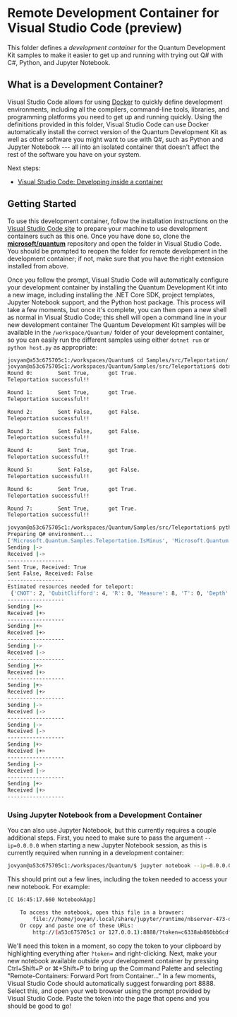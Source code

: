 # Remote Development Container for Visual Studio Code (preview) #

This folder defines a _development container_ for the Quantum Development Kit samples to make it easier to get up and running with trying out Q# with C#, Python, and Jupyter Notebook.

## What is a Development Container? ##

Visual Studio Code allows for using [Docker](https://docs.microsoft.com/dotnet/standard/microservices-architecture/container-docker-introduction/docker-defined) to quickly define development environments, including all the compilers, command-line tools, libraries, and programming platforms you need to get up and running quickly.
Using the definitions provided in this folder, Visual Studio Code can use Docker automatically install the correct version of the Quantum Development Kit as well as other software you might want to use with Q#, such as Python and Jupyter Notebook --- all into an isolated container that doesn't affect the rest of the software you have on your system.

Next steps:
- [Visual Studio Code: Developing inside a container](https://code.visualstudio.com/docs/remote/containers)

## Getting Started ##

To use this development container, follow the installation instructions on the [Visual Studio Code site](https://code.visualstudio.com/docs/remote/containers#_installation) to prepare your machine to use development containers such as this one.
Once you have done so, clone the [**microsoft/quantum**](https://github.com/microsoft/quantum) repository and open the folder in Visual Studio Code.
You should be prompted to reopen the folder for remote development in the development container; if not, make sure that you have the right extension installed from above.

Once you follow the prompt, Visual Studio Code will automatically configure your development container by installing the Quantum Development Kit into a new image, including installing the .NET Core SDK, project templates, Jupyter Notebook support, and the Python host package.
This process will take a few moments, but once it's complete, you can then open a new shell as normal in Visual Studio Code; this shell will open a command line in your new development container
The Quantum Development Kit samples will be available in the `/workspace/Quantum/` folder of your development container, so you can easily run the different samples using either `dotnet run` or `python host.py` as appropriate:

```bash
jovyan@a53c675705c1:/workspaces/Quantum$ cd Samples/src/Teleportation/
jovyan@a53c675705c1:/workspaces/Quantum/Samples/src/Teleportation$ dotnet run
Round 0:        Sent True,      got True.
Teleportation successful!!

Round 1:        Sent True,      got True.
Teleportation successful!!

Round 2:        Sent False,     got False.
Teleportation successful!!

Round 3:        Sent False,     got False.
Teleportation successful!!

Round 4:        Sent True,      got True.
Teleportation successful!!

Round 5:        Sent False,     got False.
Teleportation successful!!

Round 6:        Sent True,      got True.
Teleportation successful!!

Round 7:        Sent True,      got True.
Teleportation successful!!

jovyan@a53c675705c1:/workspaces/Quantum/Samples/src/Teleportation$ python host.py
Preparing Q# environment...
['Microsoft.Quantum.Samples.Teleportation.IsMinus', 'Microsoft.Quantum.Samples.Teleportation.IsPlus', 'Microsoft.Quantum.Samples.Teleportation.PrepareRandomMessage', 'Microsoft.Quantum.Samples.Teleportation.SetToMinus', 'Microsoft.Quantum.Samples.Teleportation.SetToPlus', 'Microsoft.Quantum.Samples.Teleportation.Teleport', 'Microsoft.Quantum.Samples.Teleportation.TeleportClassicalMessage', 'Microsoft.Quantum.Samples.Teleportation.TeleportRandomMessage']
Sending |->
Received |->
------------------
Sent True, Received: True
Sent False, Received: False
------------------
Estimated resources needed for teleport:
 {'CNOT': 2, 'QubitClifford': 4, 'R': 0, 'Measure': 8, 'T': 0, 'Depth': 0, 'Width': 3, 'BorrowedWidth': 0}
------------------
Sending |+>
Received |+>
------------------
Sending |+>
Received |+>
------------------
Sending |->
Received |->
------------------
Sending |+>
Received |+>
------------------
Sending |+>
Received |+>
------------------
Sending |->
Received |->
------------------
Sending |->
Received |->
------------------
Sending |+>
Received |+>
------------------
Sending |->
Received |->
------------------
Sending |+>
Received |+>
------------------
```

### Using Jupyter Notebook from a Development Container ###

You can also use Jupyter Notebook, but this currently requires a couple additional steps.
First, you need to make sure to pass the argument `--ip=0.0.0.0` when starting a new Jupyter Notebook session, as this is currently required when running in a development container:

```bash
jovyan@a53c675705c1:/workspaces/Quantum/$ jupyter notebook --ip=0.0.0.0
```

This should print out a few lines, including the token needed to access your new notebook.
For example:

```bash
[C 16:45:17.660 NotebookApp]

    To access the notebook, open this file in a browser:
        file:///home/jovyan/.local/share/jupyter/runtime/nbserver-473-open.html
    Or copy and paste one of these URLs:
        http://(a53c675705c1 or 127.0.0.1):8888/?token=c6338ab860bb6cdf7f976a4676b6a2a8d2e3dc84107a0abd
```

We'll need this token in a moment, so copy the token to your clipboard by highlighting everything after `?token=` and right-clicking.
Next, make your new notebook available outside your development container by pressing Ctrl+Shift+P or ⌘+Shift+P to bring up the Command Palette and selecting "Remote-Containers: Forward Port from Container..."
In a few moments, Visual Studio Code should automatically suggest forwarding port 8888.
Select this, and open your web browser using the prompt provided by Visual Studio Code.
Paste the token into the page that opens and you should be good to go!


